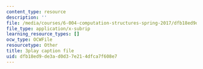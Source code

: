```yaml
---
content_type: resource
description: ''
file: /media/courses/6-004-computation-structures-spring-2017/dfb18ed9de3ad0d37e214dfca7f608e7_qY5Rr-PTMMc.srt
file_type: application/x-subrip
learning_resource_types: []
ocw_type: OCWFile
resourcetype: Other
title: 3play caption file
uid: dfb18ed9-de3a-d0d3-7e21-4dfca7f608e7
---
```

